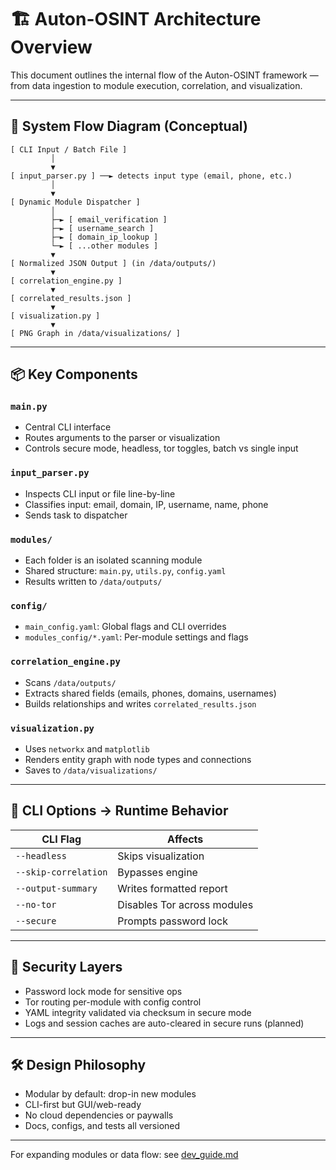 # 🏗️ Auton-OSINT Architecture Overview

This document outlines the internal flow of the Auton-OSINT framework — from data ingestion to module execution, correlation, and visualization.

---

## 🔁 System Flow Diagram (Conceptual)

``` mermaid
[ CLI Input / Batch File ]
         │
         ▼
[ input_parser.py ] ──► detects input type (email, phone, etc.)
         │
         ▼
[ Dynamic Module Dispatcher ]
         │
         ├─► [ email_verification ]
         ├─► [ username_search ]
         ├─► [ domain_ip_lookup ]
         └─► [ ...other modules ]
         ▼
[ Normalized JSON Output ] (in /data/outputs/)
         ▼
[ correlation_engine.py ]
         ▼
[ correlated_results.json ]
         ▼
[ visualization.py ]
         ▼
[ PNG Graph in /data/visualizations/ ]
```

---

## 📦 Key Components

### `main.py`

- Central CLI interface
- Routes arguments to the parser or visualization
- Controls secure mode, headless, tor toggles, batch vs single input

### `input_parser.py`

- Inspects CLI input or file line-by-line
- Classifies input: email, domain, IP, username, name, phone
- Sends task to dispatcher

### `modules/`

- Each folder is an isolated scanning module
- Shared structure: `main.py`, `utils.py`, `config.yaml`
- Results written to `/data/outputs/`

### `config/`

- `main_config.yaml`: Global flags and CLI overrides
- `modules_config/*.yaml`: Per-module settings and flags

### `correlation_engine.py`

- Scans `/data/outputs/`
- Extracts shared fields (emails, phones, domains, usernames)
- Builds relationships and writes `correlated_results.json`

### `visualization.py`

- Uses `networkx` and `matplotlib`
- Renders entity graph with node types and connections
- Saves to `/data/visualizations/`

---

## 🔄 CLI Options → Runtime Behavior

| CLI Flag               | Affects                     |
|------------------------|-----------------------------|
| `--headless`           | Skips visualization         |
| `--skip-correlation`   | Bypasses engine             |
| `--output-summary`     | Writes formatted report     |
| `--no-tor`             | Disables Tor across modules |
| `--secure`             | Prompts password lock       |

---

## 🔐 Security Layers

- Password lock mode for sensitive ops
- Tor routing per-module with config control
- YAML integrity validated via checksum in secure mode
- Logs and session caches are auto-cleared in secure runs (planned)

---

## 🛠️ Design Philosophy

- Modular by default: drop-in new modules
- CLI-first but GUI/web-ready
- No cloud dependencies or paywalls
- Docs, configs, and tests all versioned

---

For expanding modules or data flow: see [dev_guide.md](dev_guide.md)
